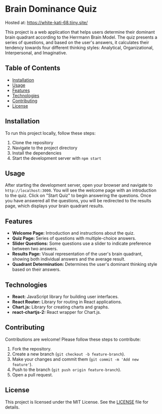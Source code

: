 # Brain Dominance Quiz

Hosted at: https://white-kati-68.tiiny.site/

This project is a web application that helps users determine their dominant brain quadrant according to the Herrmann Brain Model. The quiz presents a series of questions, and based on the user's answers, it calculates their tendency towards four different thinking styles: Analytical, Organizational, Interpersonal, and Imaginative.

## Table of Contents

- [Installation](#installation)
- [Usage](#usage)
- [Features](#features)
- [Technologies](#technologies)
- [Contributing](#contributing)
- [License](#license)

## Installation

To run this project locally, follow these steps:

1. Clone the repository
2. Navigate to the project directory
3. Install the dependencies
4. Start the development server with `npm start`

## Usage

After starting the development server, open your browser and navigate to `http://localhost:3000`. You will see the welcome page with an introduction to the quiz. Click on "Start Quiz" to begin answering the questions. Once you have answered all the questions, you will be redirected to the results page, which displays your brain quadrant results.

## Features

- **Welcome Page:** Introduction and instructions about the quiz.
- **Quiz Page:** Series of questions with multiple-choice answers.
- **Slider Questions:** Some questions use a slider to indicate preference between two answers.
- **Results Page:** Visual representation of the user's brain quadrant, showing both individual answers and the average result.
- **Quadrant Determination:** Determines the user's dominant thinking style based on their answers.

## Technologies

- **React:** JavaScript library for building user interfaces.
- **React Router:** Library for routing in React applications.
- **Chart.js:** Library for creating charts and graphs.
- **react-chartjs-2:** React wrapper for Chart.js.

## Contributing

Contributions are welcome! Please follow these steps to contribute:

1. Fork the repository.
2. Create a new branch (`git checkout -b feature-branch`).
3. Make your changes and commit them (`git commit -m 'Add new feature'`).
4. Push to the branch (`git push origin feature-branch`).
5. Open a pull request.

## License

This project is licensed under the MIT License. See the [LICENSE](LICENSE) file for details.
